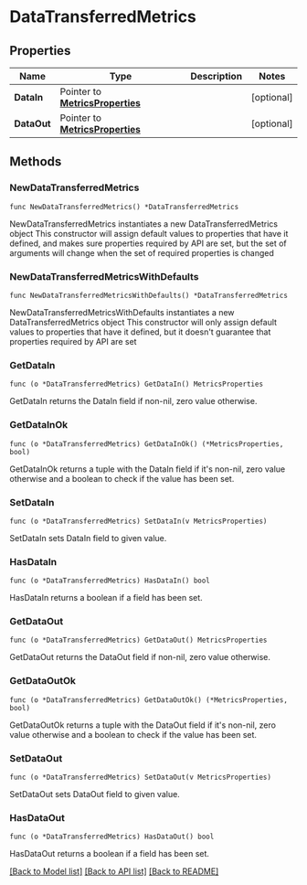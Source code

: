 # DataTransferredMetrics

## Properties

Name | Type | Description | Notes
------------ | ------------- | ------------- | -------------
**DataIn** | Pointer to [**MetricsProperties**](MetricsProperties.md) |  | [optional] 
**DataOut** | Pointer to [**MetricsProperties**](MetricsProperties.md) |  | [optional] 

## Methods

### NewDataTransferredMetrics

`func NewDataTransferredMetrics() *DataTransferredMetrics`

NewDataTransferredMetrics instantiates a new DataTransferredMetrics object
This constructor will assign default values to properties that have it defined,
and makes sure properties required by API are set, but the set of arguments
will change when the set of required properties is changed

### NewDataTransferredMetricsWithDefaults

`func NewDataTransferredMetricsWithDefaults() *DataTransferredMetrics`

NewDataTransferredMetricsWithDefaults instantiates a new DataTransferredMetrics object
This constructor will only assign default values to properties that have it defined,
but it doesn't guarantee that properties required by API are set

### GetDataIn

`func (o *DataTransferredMetrics) GetDataIn() MetricsProperties`

GetDataIn returns the DataIn field if non-nil, zero value otherwise.

### GetDataInOk

`func (o *DataTransferredMetrics) GetDataInOk() (*MetricsProperties, bool)`

GetDataInOk returns a tuple with the DataIn field if it's non-nil, zero value otherwise
and a boolean to check if the value has been set.

### SetDataIn

`func (o *DataTransferredMetrics) SetDataIn(v MetricsProperties)`

SetDataIn sets DataIn field to given value.

### HasDataIn

`func (o *DataTransferredMetrics) HasDataIn() bool`

HasDataIn returns a boolean if a field has been set.

### GetDataOut

`func (o *DataTransferredMetrics) GetDataOut() MetricsProperties`

GetDataOut returns the DataOut field if non-nil, zero value otherwise.

### GetDataOutOk

`func (o *DataTransferredMetrics) GetDataOutOk() (*MetricsProperties, bool)`

GetDataOutOk returns a tuple with the DataOut field if it's non-nil, zero value otherwise
and a boolean to check if the value has been set.

### SetDataOut

`func (o *DataTransferredMetrics) SetDataOut(v MetricsProperties)`

SetDataOut sets DataOut field to given value.

### HasDataOut

`func (o *DataTransferredMetrics) HasDataOut() bool`

HasDataOut returns a boolean if a field has been set.


[[Back to Model list]](../README.md#documentation-for-models) [[Back to API list]](../README.md#documentation-for-api-endpoints) [[Back to README]](../README.md)


